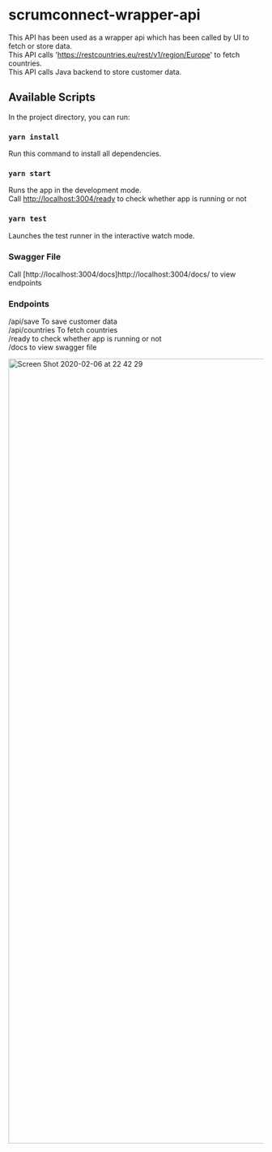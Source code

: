 # scrumconnect-wrapper-api

This API has been used as a wrapper api which has been called by UI to fetch or store data. <br />
This API calls 'https://restcountries.eu/rest/v1/region/Europe' to fetch countries.<br />
This API calls Java backend to store customer data. 

## Available Scripts

In the project directory, you can run:

### `yarn install`

Run this command to install all dependencies. 


### `yarn start`

Runs the app in the development mode.<br />
Call [http://localhost:3004/ready](http://localhost:3004/ready) to check whether app is running or not


### `yarn test`

Launches the test runner in the interactive watch mode.<br />


### Swagger File

Call [http://localhost:3004/docs]http://localhost:3004/docs/ to view endpoints


### Endpoints

/api/save  To save customer data<br />
/api/countries To fetch countries<br />
/ready  to check whether app is running or not<br />
/docs to view swagger file<br />

<img width="1548" alt="Screen Shot 2020-02-06 at 22 42 29" src="https://user-images.githubusercontent.com/33178686/73985013-076d0880-4932-11ea-86f8-c7d05cb2eb66.png">



